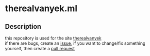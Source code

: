 # therealvanyek.ml

## Description

this repository is used for the site [therealvanyek](https://therealvanyek.ml)<br> if there are bugs, create an [issue](https://github.com/4vanyek/therealvanyek-ml/issues/new), if you want to change/fix something yourself, then create a [pull request](https://github.com/4vanyek/therealvanyek-ml/compare)

